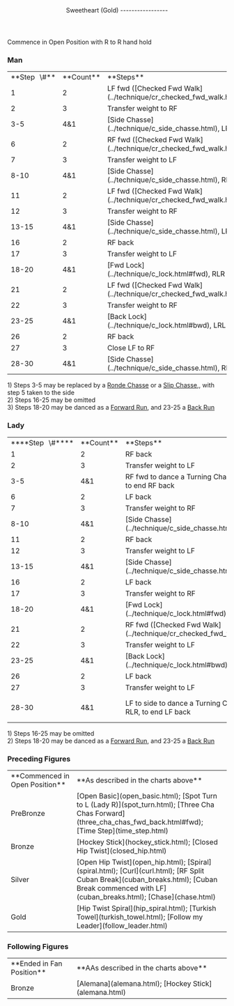 <header>Sweetheart (Gold)
-----------------

 </header>Commence in Open Position with R to R hand hold

### Man

 <table class="style1"> <tbody><tr> <td style="width:10%">**Step<span style="color:white">\_</span>\#**</td> <td style="width:10%">**Count**</td> <td style="width:30%">**Steps**</td> <td style="width:20%">**Position**</td> <td style="width:30%">**Turn**</td> </tr> <tr> <td>1</td> <td>2</td> <td> LF fwd ([Checked Fwd Walk](../technique/cr_checked_fwd_walk.html)) </td> <td>Open</td> <td> </td> </tr> <tr> <td>2</td> <td>3</td> <td>Transfer weight to RF</td> <td>Open</td> <td> </td> </tr> <tr> <td>3-5</td> <td>4&amp;1</td> <td> [Side Chasse](../technique/c_side_chasse.html), LRL </td> <td>End in R Shadow</td> <td> </td> </tr> <tr> <td>6</td> <td>2</td> <td> RF fwd ([Checked Fwd Walk](../technique/cr_checked_fwd_walk.html)) </td> <td>RSP</td> <td> </td> </tr> <tr> <td>7</td> <td>3</td> <td>Transfer weight to LF</td> <td>R Shadow</td> <td> </td> </tr> <tr> <td>8-10</td> <td>4&amp;1</td> <td> [Side Chasse](../technique/c_side_chasse.html), RLR </td> <td>End in L Shadow</td> <td> </td> </tr> <tr> <td>11</td> <td>2</td> <td> LF fwd ([Checked Fwd Walk](../technique/cr_checked_fwd_walk.html)) </td> <td>LSP</td> <td> </td> </tr> <tr> <td>12</td> <td>3</td> <td>Transfer weight to RF</td> <td>L Shadow</td> <td> </td> </tr> <tr> <td>13-15</td> <td>4&amp;1</td> <td> [Side Chasse](../technique/c_side_chasse.html), LRL </td> <td>End in R Shadow</td> <td> </td> </tr> <tr> <td>16</td> <td>2</td> <td>RF back</td> <td>R Shadow</td> <td> </td> </tr> <tr> <td>17</td> <td>3</td> <td>Transfer weight to LF</td> <td>R Shadow</td> <td> </td> </tr> <tr> <td>18-20</td> <td>4&amp;1</td> <td> [Fwd Lock](../technique/c_lock.html#fwd), RLR </td> <td>R Shadow</td> <td> </td> </tr> <tr> <td>21</td> <td>2</td> <td> LF fwd ([Checked Fwd Walk](../technique/cr_checked_fwd_walk.html)) </td> <td>R Shadow</td> <td> </td> </tr> <tr> <td>22</td> <td>3</td> <td>Transfer weight to RF</td> <td>R Shadow</td> <td> </td> </tr> <tr> <td>23-25</td> <td>4&amp;1</td> <td> [Back Lock](../technique/c_lock.html#bwd), LRL </td> <td>R Shadow</td> <td> </td> </tr> <tr> <td>26</td> <td>2</td> <td>RF back</td> <td>R Shadow</td> <td> </td> </tr> <tr> <td>27</td> <td>3</td> <td>Close LF to RF</td> <td>R Shadow</td> <td> </td> </tr> <tr> <td>28-30</td> <td>4&amp;1</td> <td> [Side Chasse](../technique/c_side_chasse.html), RLR </td> <td>End in Fan</td> <td> </td> </tr> </tbody></table>

1\) Steps 3-5 may be replaced by a [Ronde Chasse](../technique/c_ronde_chasse.html) or a [Slip Chasse](../technique/c_slip_chasse.html),, with step 5 taken to the side  
 2) Steps 16-25 may be omitted  
 3) Steps 18-20 may be danced as a [Forward Run](../technique/c_runs.html), and 23-25 a [Back Run](../technique/c_runs.html)

### Lady

 <table class="style1"> <tbody><tr> <td style="width:10%">****Step<span style="color:white">\_</span>\#****</td> <td style="width:10%">**Count**</td> <td style="width:30%">**Steps**</td> <td style="width:20%">**Position**</td> <td style="width:30%">**Turn**</td> </tr> <tr> <td>1</td> <td>2</td> <td>RF back</td> <td>Open</td> <td> </td> </tr> <tr> <td>2</td> <td>3</td> <td>Transfer weight to LF</td> <td>Open</td> <td> </td> </tr> <tr> <td>3-5</td> <td>4&amp;1</td> <td>RF fwd to dance a Turning Chasse, RLR, to end RF back</td> <td>End in R Shadow</td> <td>1/2 to L over 3-5</td> </tr> <tr> <td>6</td> <td>2</td> <td>LF back</td> <td>RSP</td> <td> </td> </tr> <tr> <td>7</td> <td>3</td> <td>Transfer weight to RF</td> <td>R Shadow</td> <td> </td> </tr> <tr> <td>8-10</td> <td>4&amp;1</td> <td> [Side Chasse](../technique/c_side_chasse.html), LRL </td> <td>End in L Shadow</td> <td> </td> </tr> <tr> <td>11</td> <td>2</td> <td>RF back</td> <td>LSP</td> <td> </td> </tr> <tr> <td>12</td> <td>3</td> <td>Transfer weight to LF</td> <td>L Shadow</td> <td> </td> </tr> <tr> <td>13-15</td> <td>4&amp;1</td> <td> [Side Chasse](../technique/c_side_chasse.html), RLR </td> <td>End in R Shadow</td> <td> </td> </tr> <tr> <td>16</td> <td>2</td> <td>LF back</td> <td>R Shadow</td> <td> </td> </tr> <tr> <td>17</td> <td>3</td> <td>Transfer weight to RF</td> <td>R Shadow</td> <td> </td> </tr> <tr> <td>18-20</td> <td>4&amp;1</td> <td> [Fwd Lock](../technique/c_lock.html#fwd), LRL </td> <td>R Shadow</td> <td> </td> </tr> <tr> <td>21</td> <td>2</td> <td> RF fwd ([Checked Fwd Walk](../technique/cr_checked_fwd_walk.html)) </td> <td>R Shadow</td> <td> </td> </tr> <tr> <td>22</td> <td>3</td> <td>Transfer weight to LF</td> <td>R Shadow</td> <td> </td> </tr> <tr> <td>23-25</td> <td>4&amp;1</td> <td> [Back Lock](../technique/c_lock.html#bwd), RLR </td> <td>R Shadow</td> <td> </td> </tr> <tr> <td>26</td> <td>2</td> <td>LF back</td> <td>R Shadow</td> <td> </td> </tr> <tr> <td>27</td> <td>3</td> <td>Transfer weight to LF</td> <td>R Shadow</td> <td> </td> </tr> <tr> <td>28-30</td> <td>4&amp;1</td> <td>LF to side to dance a Turning Chasse, RLR, to end LF back</td> <td>End in Fan</td> <td>1/4 to R over 28-30</td> </tr> </tbody></table>

1\) Steps 16-25 may be omitted  
 2) Steps 18-20 may be danced as a [Forward Run](../technique/c_runs.html), and 23-25 a [Back Run](../technique/c_runs.html)

### Preceding Figures

 <table> <tbody><tr> <td style="width:30%">**Commenced in Open Position**</td> <td>**As described in the charts above**</td> </tr> <tr> <td>PreBronze</td> <td> [Open Basic](open_basic.html); [Spot Turn to L (Lady R)](spot_turn.html); [Three Cha Chas Forward](three_cha_chas_fwd_back.html#fwd); [Time Step](time_step.html) </td> </tr> <tr> <td>Bronze</td> <td> [Hockey Stick](hockey_stick.html); [Closed Hip Twist](closed_hip.html) </td> </tr> <tr> <td>Silver</td> <td> [Open Hip Twist](open_hip.html); [Spiral](spiral.html); [Curl](curl.html); [RF Split Cuban Break](cuban_breaks.html); [Cuban Break commenced with LF](cuban_breaks.html); [Chase](chase.html) </td> </tr> <tr> <td>Gold</td> <td> [Hip Twist Spiral](hip_spiral.html); [Turkish Towel](turkish_towel.html); [Follow my Leader](follow_leader.html) </td> </tr> </tbody></table>

### Following Figures

 <table> <tbody><tr> <td style="width:30%">**Ended in Fan Position**</td> <td>**AAs described in the charts above**</td> </tr> <tr> <td>Bronze</td> <td> [Alemana](alemana.html); [Hockey Stick](alemana.html) </td> </tr> </tbody></table>